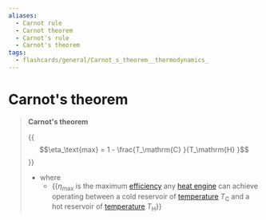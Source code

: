 ```yaml
---
aliases:
  - Carnot rule
  - Carnot theorem
  - Carnot's rule
  - Carnot's theorem
tags:
  - flashcards/general/Carnot_s_theorem__thermodynamics_
---
```


# Carnot's theorem

> __Carnot's theorem__
>
> {{$$\eta_\text{max} = 1 - \frac{T_\mathrm{C} }{T_\mathrm{H} }$$}}
>
> - where
>     - {{$\eta_\text{max}$ is the maximum [efficiency](thermal%20efficiency.md) any [heat engine](heat%20engine.md) can achieve operating between a cold reservoir of [temperature](temperature.md) $T_\mathrm{C}$ and a hot reservoir of [temperature](temperature.md) $T_\mathrm{H}$}}
